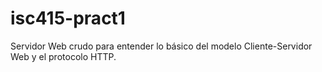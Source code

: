 # isc415-pract1
Servidor Web crudo para entender lo básico del modelo Cliente-Servidor Web y el protocolo HTTP.
